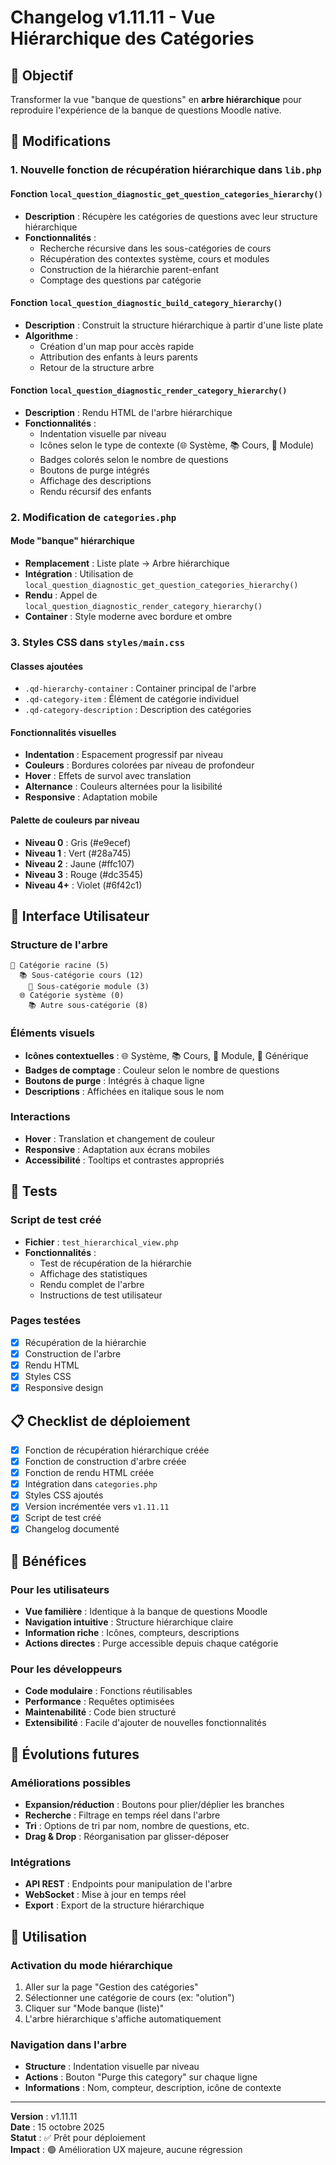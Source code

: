 # Changelog v1.11.11 - Vue Hiérarchique des Catégories

## 🎯 Objectif
Transformer la vue "banque de questions" en **arbre hiérarchique** pour reproduire l'expérience de la banque de questions Moodle native.

## 🔧 Modifications

### 1. Nouvelle fonction de récupération hiérarchique dans `lib.php`

#### Fonction `local_question_diagnostic_get_question_categories_hierarchy()`
- **Description** : Récupère les catégories de questions avec leur structure hiérarchique
- **Fonctionnalités** :
  - Recherche récursive dans les sous-catégories de cours
  - Récupération des contextes système, cours et modules
  - Construction de la hiérarchie parent-enfant
  - Comptage des questions par catégorie

#### Fonction `local_question_diagnostic_build_category_hierarchy()`
- **Description** : Construit la structure hiérarchique à partir d'une liste plate
- **Algorithme** :
  - Création d'un map pour accès rapide
  - Attribution des enfants à leurs parents
  - Retour de la structure arbre

#### Fonction `local_question_diagnostic_render_category_hierarchy()`
- **Description** : Rendu HTML de l'arbre hiérarchique
- **Fonctionnalités** :
  - Indentation visuelle par niveau
  - Icônes selon le type de contexte (🌐 Système, 📚 Cours, 📝 Module)
  - Badges colorés selon le nombre de questions
  - Boutons de purge intégrés
  - Affichage des descriptions
  - Rendu récursif des enfants

### 2. Modification de `categories.php`

#### Mode "banque" hiérarchique
- **Remplacement** : Liste plate → Arbre hiérarchique
- **Intégration** : Utilisation de `local_question_diagnostic_get_question_categories_hierarchy()`
- **Rendu** : Appel de `local_question_diagnostic_render_category_hierarchy()`
- **Container** : Style moderne avec bordure et ombre

### 3. Styles CSS dans `styles/main.css`

#### Classes ajoutées
- `.qd-hierarchy-container` : Container principal de l'arbre
- `.qd-category-item` : Élément de catégorie individuel
- `.qd-category-description` : Description des catégories

#### Fonctionnalités visuelles
- **Indentation** : Espacement progressif par niveau
- **Couleurs** : Bordures colorées par niveau de profondeur
- **Hover** : Effets de survol avec translation
- **Alternance** : Couleurs alternées pour la lisibilité
- **Responsive** : Adaptation mobile

#### Palette de couleurs par niveau
- **Niveau 0** : Gris (#e9ecef)
- **Niveau 1** : Vert (#28a745)
- **Niveau 2** : Jaune (#ffc107)
- **Niveau 3** : Rouge (#dc3545)
- **Niveau 4+** : Violet (#6f42c1)

## 🎨 Interface Utilisateur

### Structure de l'arbre
```
📁 Catégorie racine (5)
  📚 Sous-catégorie cours (12)
    📝 Sous-catégorie module (3)
  🌐 Catégorie système (0)
    📚 Autre sous-catégorie (8)
```

### Éléments visuels
- **Icônes contextuelles** : 🌐 Système, 📚 Cours, 📝 Module, 📁 Générique
- **Badges de comptage** : Couleur selon le nombre de questions
- **Boutons de purge** : Intégrés à chaque ligne
- **Descriptions** : Affichées en italique sous le nom

### Interactions
- **Hover** : Translation et changement de couleur
- **Responsive** : Adaptation aux écrans mobiles
- **Accessibilité** : Tooltips et contrastes appropriés

## 🧪 Tests

### Script de test créé
- **Fichier** : `test_hierarchical_view.php`
- **Fonctionnalités** :
  - Test de récupération de la hiérarchie
  - Affichage des statistiques
  - Rendu complet de l'arbre
  - Instructions de test utilisateur

### Pages testées
- [x] Récupération de la hiérarchie
- [x] Construction de l'arbre
- [x] Rendu HTML
- [x] Styles CSS
- [x] Responsive design

## 📋 Checklist de déploiement

- [x] Fonction de récupération hiérarchique créée
- [x] Fonction de construction d'arbre créée
- [x] Fonction de rendu HTML créée
- [x] Intégration dans `categories.php`
- [x] Styles CSS ajoutés
- [x] Version incrémentée vers `v1.11.11`
- [x] Script de test créé
- [x] Changelog documenté

## 🎯 Bénéfices

### Pour les utilisateurs
- **Vue familière** : Identique à la banque de questions Moodle
- **Navigation intuitive** : Structure hiérarchique claire
- **Information riche** : Icônes, compteurs, descriptions
- **Actions directes** : Purge accessible depuis chaque catégorie

### Pour les développeurs
- **Code modulaire** : Fonctions réutilisables
- **Performance** : Requêtes optimisées
- **Maintenabilité** : Code bien structuré
- **Extensibilité** : Facile d'ajouter de nouvelles fonctionnalités

## 🔮 Évolutions futures

### Améliorations possibles
- **Expansion/réduction** : Boutons pour plier/déplier les branches
- **Recherche** : Filtrage en temps réel dans l'arbre
- **Tri** : Options de tri par nom, nombre de questions, etc.
- **Drag & Drop** : Réorganisation par glisser-déposer

### Intégrations
- **API REST** : Endpoints pour manipulation de l'arbre
- **WebSocket** : Mise à jour en temps réel
- **Export** : Export de la structure hiérarchique

## 🚀 Utilisation

### Activation du mode hiérarchique
1. Aller sur la page "Gestion des catégories"
2. Sélectionner une catégorie de cours (ex: "olution")
3. Cliquer sur "Mode banque (liste)"
4. L'arbre hiérarchique s'affiche automatiquement

### Navigation dans l'arbre
- **Structure** : Indentation visuelle par niveau
- **Actions** : Bouton "Purge this category" sur chaque ligne
- **Informations** : Nom, compteur, description, icône de contexte

---

**Version** : v1.11.11  
**Date** : 15 octobre 2025  
**Statut** : ✅ Prêt pour déploiement  
**Impact** : 🟢 Amélioration UX majeure, aucune régression
